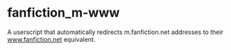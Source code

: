 # fanfiction_m-www
A userscript that automatically redirects m.fanfiction.net addresses to their www.fanfiction.net equivalent.
